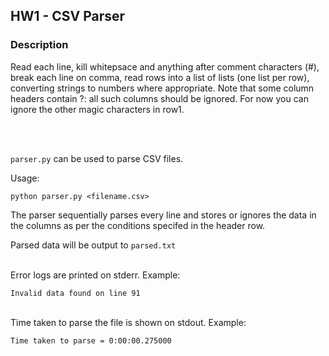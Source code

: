 ## HW1 - CSV Parser

### Description
Read each line, kill whitepsace and anything after comment characters (#), break each line on comma, read rows into a list of lists (one list per row), converting strings to numbers where appropriate. Note that some column headers contain ?: all such columns should be ignored. For now you can ignore the other magic characters in row1.

<br><br>

`parser.py` can be used to parse CSV files. 

Usage:

`python parser.py <filename.csv>`

The parser sequentially parses every line and stores or ignores the data in the columns as per the conditions specifed in the header row.

Parsed data will be output to `parsed.txt`<br><br>

Error logs are printed on stderr. Example:

`Invalid data found on line 91`
<br><br>

Time taken to parse the file is shown on stdout. Example:

`Time taken to parse = 0:00:00.275000`
